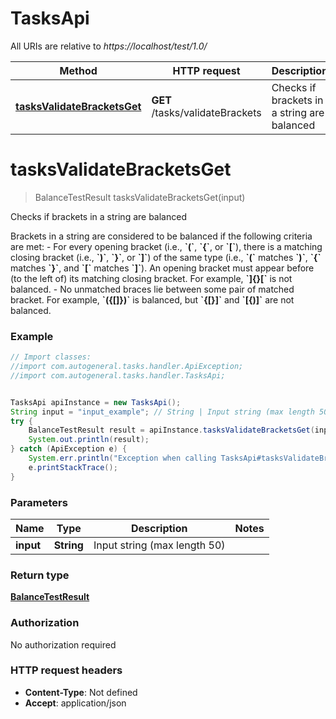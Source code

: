 # TasksApi

All URIs are relative to *https://localhost/test/1.0/*

Method | HTTP request | Description
------------- | ------------- | -------------
[**tasksValidateBracketsGet**](TasksApi.md#tasksValidateBracketsGet) | **GET** /tasks/validateBrackets | Checks if brackets in a string are balanced


<a name="tasksValidateBracketsGet"></a>
# **tasksValidateBracketsGet**
> BalanceTestResult tasksValidateBracketsGet(input)

Checks if brackets in a string are balanced

Brackets in a string are considered to be balanced if the following criteria are met: - For every opening bracket (i.e., **&#x60;(&#x60;**, **&#x60;{&#x60;**, or **&#x60;[&#x60;**), there is a matching closing bracket (i.e., **&#x60;)&#x60;**, **&#x60;}&#x60;**, or **&#x60;]&#x60;**) of the same type (i.e., **&#x60;(&#x60;** matches **&#x60;)&#x60;**, **&#x60;{&#x60;** matches **&#x60;}&#x60;**, and **&#x60;[&#x60;** matches **&#x60;]&#x60;**). An opening bracket must appear before (to the left of) its matching closing bracket. For example, **&#x60;]{}[&#x60;** is not balanced. - No unmatched braces lie between some pair of matched bracket. For example, **&#x60;({[]})&#x60;** is balanced, but **&#x60;{[}]&#x60;** and **&#x60;[{)]&#x60;** are not balanced.

### Example
```java
// Import classes:
//import com.autogeneral.tasks.handler.ApiException;
//import com.autogeneral.tasks.handler.TasksApi;


TasksApi apiInstance = new TasksApi();
String input = "input_example"; // String | Input string (max length 50)
try {
    BalanceTestResult result = apiInstance.tasksValidateBracketsGet(input);
    System.out.println(result);
} catch (ApiException e) {
    System.err.println("Exception when calling TasksApi#tasksValidateBracketsGet");
    e.printStackTrace();
}
```

### Parameters

Name | Type | Description  | Notes
------------- | ------------- | ------------- | -------------
 **input** | **String**| Input string (max length 50) |

### Return type

[**BalanceTestResult**](BalanceTestResult.md)

### Authorization

No authorization required

### HTTP request headers

 - **Content-Type**: Not defined
 - **Accept**: application/json

